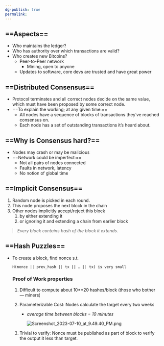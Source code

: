 ```yaml
---
dg-publish: true
permalink:
---
```







## ==Aspects==

- Who maintains the ledger?
- Who has authority over which transactions are valid?
- Who creates new Bitcoins?
    - Peer-to-Peer network
        - Mining, open to anyone
    - Updates to software, core devs are trusted and have great power

## ==Distributed Consensus==

- Protocol terminates and all correct nodes decide on the same value, which must have been proposed by some correct node.
- ==To explain the working; at any given time:==
    - All nodes have a sequence of blocks of transactions they’ve reached consensus on.
    - Each node has a set of outstanding transactions it’s heard about.

## ==Why is Consensus hard?==

- Nodes may crash or may be malicious
- ==Network could be imperfect:==
    - Not all pairs of nodes connected
    - Faults in network, latency
    - No notion of global time

## ==Implicit Consensus==

1. Random node is picked in each round.
2. This node proposes the next block in the chain
3. Other nodes implicitly accept/reject this block
    1. by either extending it
    2. or ignoring it and extending a chain from earlier block

> _Every block contains hash of the block it extends._

  

## ==Hash Puzzles==

- To create a block, find nonce s.t.
    
    ```Plain
    H(nonce || prev_hash || tx || … || tx) is very small
    ```
    
    ### Proof of Work properties
    
    1. Difficult to compute about 10**20 hashes/block (those who bother — miners)
    2. Parameterizable Cost: Nodes calculate the target every two weeks
        - _average time between blocks = 10 minutes_
            
            ![Screenshot_2023-07-10_at_9.49.40_PM.png](/img/user/img/Screenshot_2023-07-10_at_9.49.40_PM.png)
            
    
      
    
    1. Trivial to verify: Nonce must be published as part of block to verify the output it less than target.